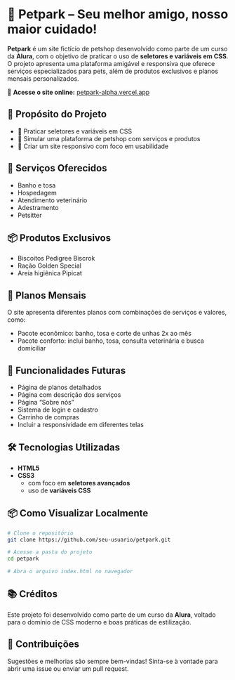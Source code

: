 # 🐾 Petpark – Seu melhor amigo, nosso maior cuidado!

**Petpark** é um site fictício de petshop desenvolvido como parte de um curso da **Alura**, com o objetivo de praticar o uso de **seletores e variáveis em CSS**. O projeto apresenta uma plataforma amigável e responsiva que oferece serviços especializados para pets, além de produtos exclusivos e planos mensais personalizados.

🔗 **Acesse o site online:** [petpark-alpha.vercel.app](https://petpark-alpha.vercel.app)

## 🎯 Propósito do Projeto

- 💅 Praticar seletores e variáveis em CSS
- 🧼 Simular uma plataforma de petshop com serviços e produtos
- 📱 Criar um site responsivo com foco em usabilidade

## 🐶 Serviços Oferecidos

- Banho e tosa
- Hospedagem
- Atendimento veterinário
- Adestramento
- Petsitter

## 📦 Produtos Exclusivos

- Biscoitos Pedigree Biscrok
- Ração Golden Special
- Areia higiênica Pipicat

## 📅 Planos Mensais

O site apresenta diferentes planos com combinações de serviços e valores, como:
- Pacote econômico: banho, tosa e corte de unhas 2x ao mês
- Pacote conforto: inclui banho, tosa, consulta veterinária e busca domiciliar

## 🔮 Funcionalidades Futuras

- Página de planos detalhados
- Página com descrição dos serviços
- Página “Sobre nós”
- Sistema de login e cadastro
- Carrinho de compras
- Incluir a responsividade em diferentes telas

## 🛠️ Tecnologias Utilizadas

- **HTML5**
- **CSS3**
  - com foco em **seletores avançados**
  - uso de **variáveis CSS**

## 📦 Como Visualizar Localmente

```bash
# Clone o repositório
git clone https://github.com/seu-usuario/petpark.git

# Acesse a pasta do projeto
cd petpark

# Abra o arquivo index.html no navegador
```

## 📚 Créditos

Este projeto foi desenvolvido como parte de um curso da **Alura**, voltado para o domínio de CSS moderno e boas práticas de estilização.

## 🤝 Contribuições

Sugestões e melhorias são sempre bem-vindas! Sinta-se à vontade para abrir uma issue ou enviar um pull request.
